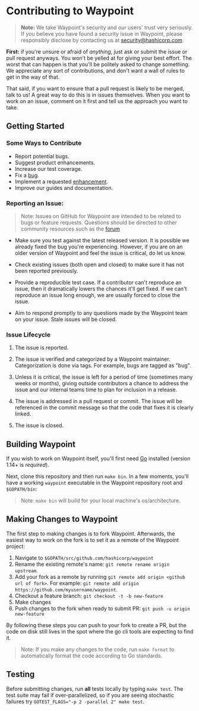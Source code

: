 # Contributing to Waypoint

>**Note:** We take Waypoint's security and our users' trust very seriously.
>If you believe you have found a security issue in Waypoint, please responsibly
>disclose by contacting us at security@hashicorp.com.

**First:** if you're unsure or afraid of _anything_, just ask or submit the
issue or pull request anyways. You won't be yelled at for giving your best
effort. The worst that can happen is that you'll be politely asked to change
something. We appreciate any sort of contributions, and don't want a wall of
rules to get in the way of that.

That said, if you want to ensure that a pull request is likely to be merged,
talk to us! A great way to do this is in issues themselves. When you want to
work on an issue, comment on it first and tell us the approach you want to take.

## Getting Started

### Some Ways to Contribute

* Report potential bugs.
* Suggest product enhancements.
* Increase our test coverage.
* Fix a [bug](https://github.com/hashicorp/waypoint/labels/type/bug).
* Implement a requested [enhancement](https://github.com/hashicorp/waypoint/labels/type/enhancement).
* Improve our guides and documentation.

### Reporting an Issue:

>Note: Issues on GitHub for Waypoint are intended to be related to bugs or feature requests.
>Questions should be directed to other community resources such as the [forum](https://discuss.hashicorp.com/)

* Make sure you test against the latest released version. It is possible we
already fixed the bug you're experiencing. However, if you are on an older
version of Waypoint and feel the issue is critical, do let us know.

* Check existing issues (both open and closed) to make sure it has not been
reported previously.

* Provide a reproducible test case. If a contributor can't reproduce an issue,
then it dramatically lowers the chances it'll get fixed. If we can't reproduce
an issue long enough, we are usually forced to close the issue.

* Aim to respond promptly to any questions made by the Waypoint team on your
issue. Stale issues will be closed.

### Issue Lifecycle

1. The issue is reported.

2. The issue is verified and categorized by a Waypoint maintainer.
   Categorization is done via tags. For example, bugs are tagged as "bug".

3. Unless it is critical, the issue is left for a period of time (sometimes many
   weeks or months), giving outside contributors a chance to address the issue
   and our internal teams time to plan for inclusion in a release.

4. The issue is addressed in a pull request or commit. The issue will be
   referenced in the commit message so that the code that fixes it is clearly
   linked.

5. The issue is closed.

## Building Waypoint

If you wish to work on Waypoint itself, you'll first need [Go](https://golang.org)
installed (version 1.14+ is _required_).

Next, clone this repository and then run `make bin`. In a few moments, you'll have a working
`waypoint` executable in the Waypoint repository root and `$GOPATH/bin`:

>Note: `make bin` will build for your local machine's os/architecture.

## Making Changes to Waypoint

The first step to making changes is to fork Waypoint. Afterwards, the easiest way
to work on the fork is to set it as a remote of the Waypoint project:

1. Navigate to `$GOPATH/src/github.com/hashicorp/waypoint`
2. Rename the existing remote's name: `git remote rename origin upstream`.
3. Add your fork as a remote by running
   `git remote add origin <github url of fork>`. For example:
   `git remote add origin https://github.com/myusername/waypoint`.
4. Checkout a feature branch: `git checkout -t -b new-feature`
5. Make changes
6. Push changes to the fork when ready to submit PR:
   `git push -u origin new-feature`

By following these steps you can push to your fork to create a PR, but the code on disk still
lives in the spot where the go cli tools are expecting to find it.

>Note: If you make any changes to the code, run `make format` to automatically format the code according to Go standards.

## Testing

Before submitting changes, run **all** tests locally by typing `make test`.
The test suite may fail if over-parallelized, so if you are seeing stochastic
failures try `GOTEST_FLAGS="-p 2 -parallel 2" make test`.
